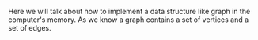 Here we will talk about how to implement a data structure like graph in the computer's memory. As we know a graph contains a set of vertices and a set of edges.
